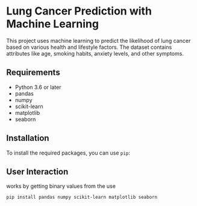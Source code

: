 # Lung Cancer Prediction with Machine Learning

This project uses machine learning to predict the likelihood of lung cancer based on various health and lifestyle factors. The dataset contains attributes like age, smoking habits, anxiety levels, and other symptoms.

## Requirements

- Python 3.6 or later
- pandas
- numpy
- scikit-learn
- matplotlib
- seaborn

## Installation

To install the required packages, you can use `pip`:

## User Interaction

works by getting binary values from the use
```sh
pip install pandas numpy scikit-learn matplotlib seaborn
